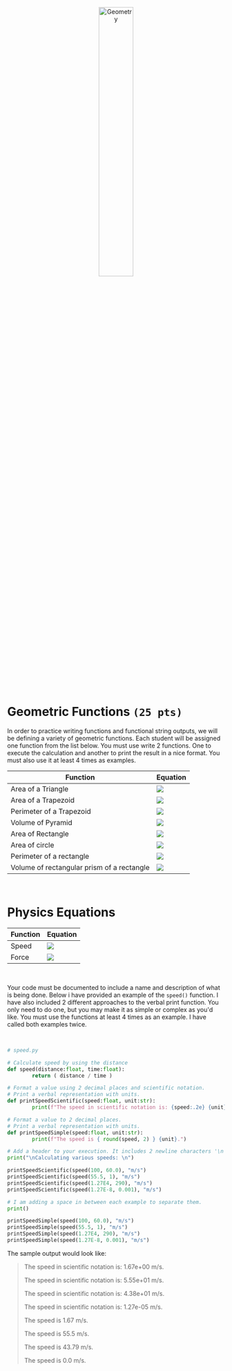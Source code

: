 <div style="text-align:center">
        <img    src="http://www.scienceclarified.com/photos/geometry-3146.jpg"
                title="Geometry" 
                width="40%" 
                height="40%" />
</div>
<br>

# Geometric Functions `(25 pts)`
In order to practice writing functions and functional string outputs, we will be defining a variety of geometric functions. Each student will be assigned one function from the list below. You must use write 2 functions. One to execute the calculation and another to print the result in a nice format. You must also use it at least 4 times as examples.

| Function | Equation | 
|-----------|--------|
| Area of a Triangle | <img src="https://render.githubusercontent.com/render/math?math=A = \frac{1}{2} * base * height"> |
| Area of a Trapezoid | <img src="https://render.githubusercontent.com/render/math?math=A = \frac{a %2b b}{2} * height"> |
| Perimeter of a Trapezoid | <img src="https://render.githubusercontent.com/render/math?math=P = a %2b b %2b c %2b d"> |
| Volume of Pyramid | <img src="https://render.githubusercontent.com/render/math?math=V = \frac{(a * b)}{3}"> |
| Area of Rectangle | <img src="https://render.githubusercontent.com/render/math?math=A = width * height"> |
| Area of circle | <img src="https://render.githubusercontent.com/render/math?math=A = \pi * radius^2"> |
| Perimeter of a rectangle | <img src="https://render.githubusercontent.com/render/math?math=P = 2(length) %2b 2(width)"> |
| Volume of rectangular prism of a rectangle | <img src="https://render.githubusercontent.com/render/math?math=V = length * width * height"> |

<!-- %2b is the URL encoding for the plus sign + -->
<br>

# Physics Equations
| Function | Equation | 
|-----------|--------|
| Speed | <img src="https://render.githubusercontent.com/render/math?math=S = \frac{distance}{time}"> |
| Force | <img src="https://render.githubusercontent.com/render/math?math=F = mass * acceleration"> |

<br>

Your code must be documented to include a name and description of what is being done. Below i have provided an example of the `speed()` function. I have also included 2 different approaches to the verbal print function. You only need to do one, but you may make it as simple or complex as you'd like. You must use the functions at least 4 times as an example. I have called both examples twice.

<br>

```python
# speed.py

# Calculate speed by using the distance 
def speed(distance:float, time:float):
        return ( distance / time )

# Format a value using 2 decimal places and scientific notation. 
# Print a verbal representation with units.
def printSpeedScientific(speed:float, unit:str):
        print(f"The speed in scientific notation is: {speed:.2e} {unit}.")

# Format a value to 2 decimal places. 
# Print a verbal representation with units.
def printSpeedSimple(speed:float, unit:str):
        print(f"The speed is { round(speed, 2) } {unit}.")

# Add a header to your execution. It includes 2 newline characters '\n'
print("\nCalculating various speeds: \n")

printSpeedScientific(speed(100, 60.0), "m/s")
printSpeedScientific(speed(55.5, 1), "m/s")
printSpeedScientific(speed(1.27E4, 290), "m/s")
printSpeedScientific(speed(1.27E-8, 0.001), "m/s")

# I am adding a space in between each example to separate them.
print()

printSpeedSimple(speed(100, 60.0), "m/s")
printSpeedSimple(speed(55.5, 1), "m/s")
printSpeedSimple(speed(1.27E4, 290), "m/s")
printSpeedSimple(speed(1.27E-8, 0.001), "m/s")
```
The sample output would look like:


>The speed in scientific notation is: 1.67e+00 m/s.
>
>The speed in scientific notation is: 5.55e+01 m/s.
>
>The speed in scientific notation is: 4.38e+01 m/s.
>
>The speed in scientific notation is: 1.27e-05 m/s.
>
>The speed is 1.67 m/s.
>
>The speed is 55.5 m/s.
>
>The speed is 43.79 m/s.
>
>The speed is 0.0 m/s.